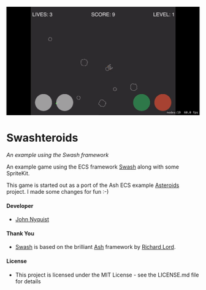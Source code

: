![Swashteroids](images/0001-0243.gif)

# Swashteroids
_An example using the Swash framework_

An example game using the ECS framework [Swash](https://github.com/johnrnyquist/Swash) along with some SpriteKit.

This game is started out as a port of the Ash ECS example [Asteroids](https://github.com/richardlord/Asteroids) project. I made some changes for fun :-)


#### Developer
- [John Nyquist](https://linkedin.com/in/nyquist)


#### Thank You
- [Swash](https://github.com/johnrnyquist/Swash) is based on the brilliant [Ash](https://github.com/richardlord/Ash) framework by [Richard Lord](https://richardlord.net). 


#### License
- This project is licensed under the MIT License - see the LICENSE.md file for details
